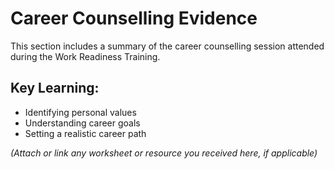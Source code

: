 # Career Counselling Evidence

This section includes a summary of the career counselling session attended during the Work Readiness Training.

## Key Learning:
- Identifying personal values
- Understanding career goals
- Setting a realistic career path

*(Attach or link any worksheet or resource you received here, if applicable)*